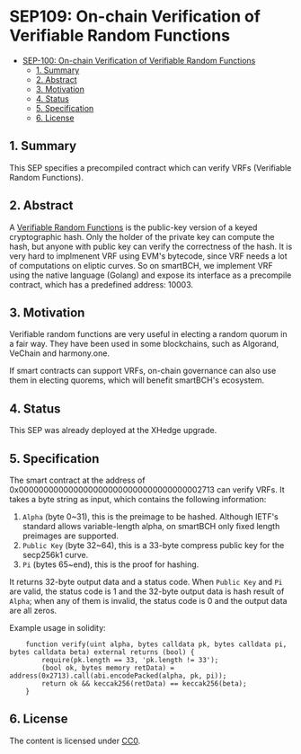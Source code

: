 # SEP109: On-chain Verification of Verifiable Random Functions

- [SEP-100: On-chain Verification of Verifiable Random Functions](#on-chain-verification-of-verifiable-random-functions)
  - [1. Summary](#1--summary)
  - [2. Abstract](#2--abstract)
  - [3. Motivation](#3--motivation)
  - [4. Status](#4--status)
  - [5. Specification](#5--specification)
  - [6. License](#6-license)

## 1.  Summary
This SEP specifies a precompiled contract which can verify VRFs (Verifiable Random Functions).


## 2.  Abstract
A [Verifiable Random Functions](https://tools.ietf.org/id/draft-irtf-cfrg-vrf-06.html) is the public-key version of a keyed cryptographic hash. Only the holder of the private key can compute the hash, but anyone with public key can verify the correctness of the hash. It is very hard to implmenent VRF using EVM's bytecode, since VRF needs a lot of computations on eliptic curves. So on smartBCH, we implement VRF using the native language (Golang) and expose its interface as a precompile contract, which has a predefined address: 10003.


## 3.  Motivation
Verifiable random functions are very useful in electing a random quorum in a fair way. They have been used in some blockchains, such as Algorand, VeChain and harmony.one.

If smart contracts can support VRFs, on-chain governance can also use them in electing quorems, which will benefit smartBCH's ecosystem.

## 4.  Status
This SEP was already deployed at the XHedge upgrade.

## 5.  Specification

The smart contract at the address of 0x0000000000000000000000000000000000002713 can verify VRFs. It takes a byte string as input, which contains the following information:

1. `Alpha` (byte 0~31), this is the preimage to be hashed. Although IETF's standard allows variable-length alpha, on smartBCH only fixed length preimages are supported.
2. `Public Key` (byte 32~64), this is a 33-byte compress public key for the secp256k1 curve.
3. `Pi` (bytes 65~end), this is the proof for hashing.

It returns 32-byte output data and a status code. When `Public Key` and `Pi` are valid, the status code is 1 and the 32-byte output data is hash result of `Alpha`; when any of them is invalid, the status code is 0 and the output data are all zeros.


Example usage in solidity:

```solidity
	function verify(uint alpha, bytes calldata pk, bytes calldata pi, bytes calldata beta) external returns (bool) {
		require(pk.length == 33, 'pk.length != 33');
		(bool ok, bytes memory retData) = address(0x2713).call(abi.encodePacked(alpha, pk, pi));
		return ok && keccak256(retData) == keccak256(beta);
	}
```


## 6. License

The content is licensed under [CC0](https://creativecommons.org/publicdomain/zero/1.0/).

